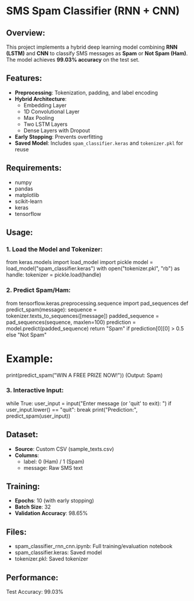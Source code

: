 # SMS Spam Classifier (RNN + CNN)

## Overview:
This project implements a hybrid deep learning model combining **RNN (LSTM)** and **CNN** to classify SMS messages as **Spam** or **Not Spam (Ham)**. The model achieves **99.03% accuracy** on the test set.

## Features:
- **Preprocessing**: Tokenization, padding, and label encoding
- **Hybrid Architecture**:  
  - Embedding Layer  
  - 1D Convolutional Layer  
  - Max Pooling  
  - Two LSTM Layers  
  - Dense Layers with Dropout  
- **Early Stopping**: Prevents overfitting
- **Saved Model**: Includes `spam_classifier.keras` and `tokenizer.pkl` for reuse

## Requirements:
- numpy
- pandas
- matplotlib
- scikit-learn
- keras
- tensorflow

## Usage:
### 1. Load the Model and Tokenizer:
from keras.models import load_model
import pickle
model = load_model("spam_classifier.keras")
with open("tokenizer.pkl", "rb") as handle:
    tokenizer = pickle.load(handle)

### 2. Predict Spam/Ham:
from tensorflow.keras.preprocessing.sequence import pad_sequences
def predict_spam(message):
    sequence = tokenizer.texts_to_sequences([message])
    padded_sequence = pad_sequences(sequence, maxlen=100)
    prediction = model.predict(padded_sequence)
    return "Spam" if prediction[0][0] > 0.5 else "Not Spam"

# Example:
print(predict_spam("WIN A FREE PRIZE NOW!"))  (Output: Spam)

### 3. Interactive Input:
while True:
    user_input = input("Enter message (or 'quit' to exit): ")
    if user_input.lower() == "quit":
        break
    print("Prediction:", predict_spam(user_input))

## Dataset:
- **Source**: Custom CSV (sample_texts.csv)  
- **Columns**:  
  - label: 0 (Ham) / 1 (Spam)  
  - message: Raw SMS text  

## Training:
- **Epochs**: 10 (with early stopping)  
- **Batch Size**: 32  
- **Validation Accuracy**: 98.65%  

## Files:
- spam_classifier_rnn_cnn.ipynb: Full training/evaluation notebook  
- spam_classifier.keras: Saved model  
- tokenizer.pkl: Saved tokenizer  

## Performance:
Test Accuracy: 99.03%
